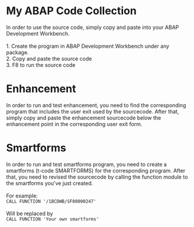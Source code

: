 # My ABAP Code Collection
In order to use the source code, simply copy and paste into your ABAP Development Workbench.<br>
<br>1. Create the program in ABAP Development Workbench under any package.
<br>2. Copy and paste the source code
<br>3. F8 to run the source code
# Enhancement
In order to run and test enhancement, you need to find the corresponding program that includes the user exit used by the sourcecode. 
After that, simply copy and paste the enhancement sourcecode below the enhancement point in the corresponding user exit form.
# Smartforms
In order to run and test smartforms program, you need to create a smartforms (t-code SMARTFORMS) for the corresponding program. After that,
you need to revised the sourcecode by calling the function module to the smartforms you've just created.
<br><br>
For example:<br>
<code>CALL FUNCTION '/1BCDWB/SF00000247'</code><br><br>
Will be replaced by<br>
<code>CALL FUNCTION 'Your own smartforms'</code>

